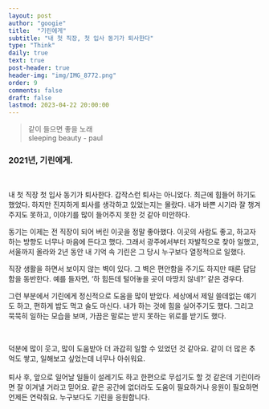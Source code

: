 ```yaml
---
layout: post
author: "googie"
title:  "기린에게"
subtitle: "내 첫 직장, 첫 입사 동기가 퇴사한다"
type: "Think"
daily: true
text: true
post-header: true
header-img: "img/IMG_8772.png"
order: 9
comments: false
draft: false
lastmod: 2023-04-22 20:00:00
---
```


> 같이 들으면 좋을 노래<br />
sleeping beauty - paul



### 2021년, 기린에게.
<br />

내 첫 직장 첫 입사 동기가 퇴사한다. 갑작스런 퇴사는 아니었다. 최근에 힘들어 하기도 했었다.
하지만 진지하게 퇴사를 생각하고 있었는지는 몰랐다. 내가 바쁜 시기라 잘 챙겨주지도 못하고, 이야기를 많이 들어주지 못한 것 같아 미안하다.


동기는 이제는 전 직장이 되어 버린 이곳을 정말 좋아했다. 이곳의 사람도 좋고, 하고자 하는 방향도 너무나 마음에 든다고 했다. 그래서 광주에서부터 자발적으로 찾아 일했고, 서울까지 올라와 2년 동안 내 기억 속 기린은 그 당시 누구보다 열정적으로 일했다.


직장 생활을 하면서 보이지 않는 벽이 있다.
그 벽은 편안함을 주기도 하지만 때론 답답함을 동반한다.
예를 들자면, ‘하 힘든데 털어놓을 곳이 마땅치 않네?’ 같은 경우다.


그런 부분에서 기린에게 정신적으로 도움을 많이 받았다.
세상에서 제일 쓸데없는 얘기도 하고, 편하게 밥도 먹고 술도 마신다.
내가 하는 것에 힘을 실어주기도 했다. 그리고 묵묵히 일하는 모습을 보며, 가끔은 말로는 받지 못하는 위로를 받기도 했다.

<br />

>
덕분에 많이 웃고, 많이 도움받아 더 과감히 일할 수 있었던 것 같아요.
같이 더 많은 추억도 쌓고, 일해보고 싶었는데 너무나 아쉬워요.
<br /><br />
퇴사 후, 앞으로 일어날 일들이 설레기도 하고 한편으로 무섭기도 할 것 같은데 기린이라면 잘 이겨낼 거라고 믿어요.
같은 공간에 없더라도 도움이 필요하거나 응원이 필요하면 언제든 연락줘요. 누구보다도 기린을 응원합니다.







